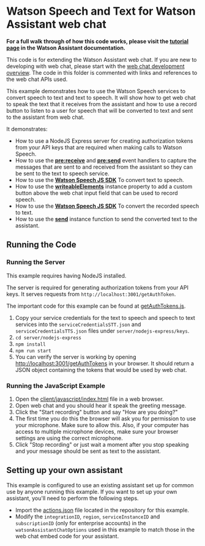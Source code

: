 # Watson Speech and Text for Watson Assistant web chat

**For a full walk through of how this code works, please visit the [tutorial page](DOCS.md) in the Watson Assistant documentation.**

This code is for extending the Watson Assistant web chat. If you are new to developing with web chat, please start with the [web chat development overview](https://cloud.ibm.com/docs/watson-assistant?topic=watson-assistant-web-chat-develop). The code in this folder is commented with links and references to the web chat APIs used.

This example demonstrates how to use the Watson Speech services to convert speech to text and text to speech. It will show how to get web chat to speak the text that it receives from the assistant and how to use a record button to listen to a user for speech that will be converted to text and sent to the assistant from web chat.

It demonstrates:

- How to use a NodeJS Express server for creating authorization tokens from your API keys that are required when making calls to Watson Speech.
- How to use the [**pre:receive**](https://web-chat.global.assistant.watson.cloud.ibm.com/docs.html?to=api-events#prereceive) and [**pre:send**](https://web-chat.global.assistant.watson.cloud.ibm.com/docs.html?to=api-events#presend) event handlers to capture the messages that are sent to and received from the assistant so they can be sent to the text to speech service.
- How to use the [**Watson Speech JS SDK**](https://github.com/watson-developer-cloud/speech-javascript-sdk) To convert text to speech.
- How to use the [**writeableElements**](https://web-chat.global.assistant.watson.cloud.ibm.com/docs.html?to=api-instance-methods#writeableelements) instance property to add a custom button above the web chat input field that can be used to record speech.
- How to use the [**Watson Speech JS SDK**](https://github.com/watson-developer-cloud/speech-javascript-sdk) To convert the recorded speech to text.
- How to use the [**send**](https://web-chat.global.assistant.watson.cloud.ibm.com/docs.html?to=api-instance-methods#send) instance function to send the converted text to the assistant.

## Running the Code

### Running the Server

This example requires having NodeJS installed.

The server is required for generating authorization tokens from your API keys. It serves requests from `http://localhost:3001/getAuthToken`.

The important code for this example can be found at [getAuthTokens.js](server/nodejs-express/routes/getAuthTokens.js).

1. Copy your service credentials for the text to speech and speech to text services into the `serviceCredentialsSTT.json` and `serviceCredentialsTTS.json` files under `server/nodejs-express/keys`.
2. `cd server/nodejs-express`
3. `npm install`
4. `npm run start`
5. You can verify the server is working by opening [http://localhost:3001/getAuthTokens](http://localhost:3001/getAuthTokens) in your browser. It should return a JSON object containing the tokens that would be used by web chat.

### Running the JavaScript Example

1. Open the [client/javascript/index.html](client/javascript/index.html) file in a web browser.
2. Open web chat and you should hear it speak the greeting message.
3. Click the "Start recording" button and say "How are you doing?"
4. The first time you do this the browser will ask you for permission to use your microphone. Make sure to allow this. Also, if your computer has access to multiple microphone devices, make sure your browser settings are using the correct microphone.
5. Click "Stop recording" or just wait a moment after you stop speaking and your message should be sent as text to the assistant.

## Setting up your own assistant

This example is configured to use an existing assistant set up for common use by anyone running this example. If you want to set up your own assistant, you'll need to perform the following steps.

- Import the [actions.json](actions.json) file located in the repository for this example.
- Modify the `integrationID`, `region`, `serviceInstanceID` and `subscriptionID` (only for enterprise accounts) in the `watsonAssistantChatOptions` used in this example to match those in the web chat embed code for your assistant.